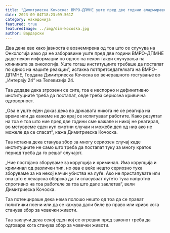 ```yaml
---
title: "Димитриеска Кочоска: ВМРО-ДПМНЕ уште пред две години алармираше за Онкологија"
date: 2023-09-04T18:23:09.561Z
category: македонија
featured: true
featuredImage: ../img/dim-kocoska.jpg
author: Вардарски
---
```

<!--StartFragment-->

Два дена еве како јавноста е вознемирена од тоа што се случува на Онкологија иако да не заборавиме уште пред две години ВМРО-ДПМНЕ даде некои информации по однос на некои такви случувања на клиниката за онкологија. Уште тогаш институциите требаше да постапат по однос на нашите реакции“, истакна потпретседателката на ВМРО-ДПМНЕ, Гордана Димитриеска Кочоска во вечерашното гостување во „Интервју 24“ на Телевизија 24.

Таа додаде дека згрозени се сите, тоа е неспорно и дефинитивно институциите треба да постапат, овде треба сериозна кривична одговорност.

„Ова е уште еден доказ дека во државата никога не се реагира на време или да кажеме не до крај се испитуваат работите. Како резултат на тоа е тоа што ние пред две години сме кажале и никој не реагирал, во меѓувреме еден куп смртни случаи и можеби дел од нив ако не можеле да се спасат“, кажа Димитриеска Кочоска.

Таа истакна дека станува збор за многу сериозен случај каде институциите не само што треба да постапат туку за многу краток период треба да го решат случајот.

„Ние постојано зборуваме за корупција и криминал. Има корупција и криминал од различен тип, но ова е веќе нешто сериозно тука зборуваме за на некој начин убиства на луѓе. Ако не пристапувате или она што е лекарска обврска да ги спасуваат луѓето тука напротив спротивно на тоа работеле за тоа што дале заклетва“, вели Димитриеска Кочоска.

Таа потенцираше дека нема полошо нешто од тоа да се прават политички поени или да се кажува дали биле во право или криво кога станува збор за човечки животи.

Таа заклучи дека секој еден кој се огрешил пред законот треба да одговара кога станува збор за човечки животи.

<!--EndFragment-->
